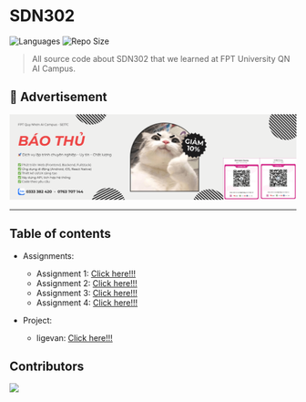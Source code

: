 # SDN302

![Languages](https://img.shields.io/github/languages/top/fptqnk17/SDN302?style=flat)
![Repo Size](https://img.shields.io/github/repo-size/fptqnk17/SDN302?style=flat)

> All source code about SDN302 that we learned at FPT University QN AI Campus.

## 📢 Advertisement

<img src="https://raw.githubusercontent.com/fptqnk17/.github/refs/heads/main/images/banner-bao-thu.png" alt="Advertisement" />

---

## Table of contents

- Assignments:
  - Assignment 1: [Click here!!!](Assignments/Assignment%201/README.md)
  - Assignment 2: [Click here!!!](Assignments/Assignment%202/README.md)
  - Assignment 3: [Click here!!!](Assignments/Assignment%203/README.md)
  - Assignment 4: [Click here!!!](Assignments/Assignment%204/README.md)

- Project:
  - ligevan: [Click here!!!](https://github.com/hardingadonis/ligevan)

## Contributors

<a href="https://github.com/fptqnk17/SDN302/graphs/contributors">
  <img src="https://contrib.rocks/image?repo=fptqnk17/SDN302" />
</a>
